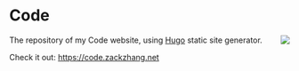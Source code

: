 # Code

<img src="content/favicon.ico" align="right" />

The repository of my Code website, using [Hugo](https://gohugo.io/) static site generator.

Check it out: https://code.zackzhang.net
